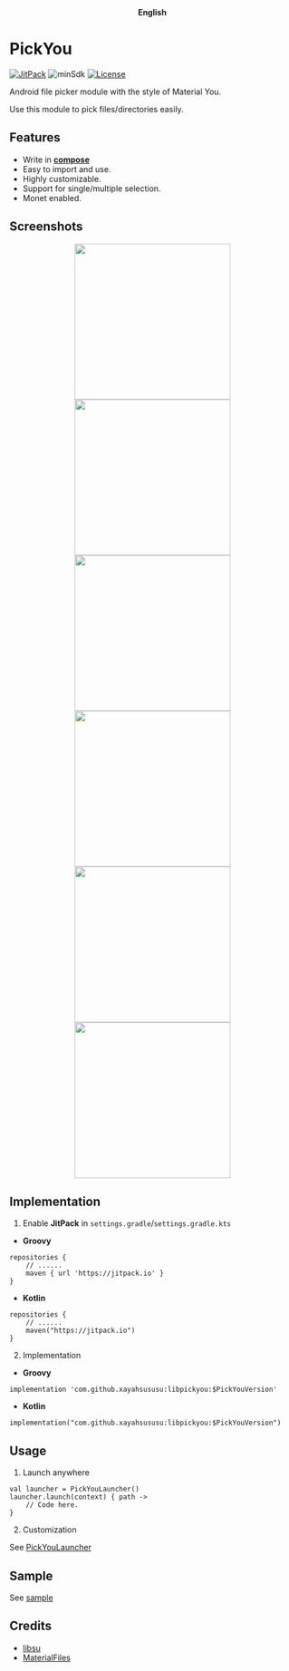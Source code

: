 <div align="center">
	<span style="font-weight: bold"> English</span>
</div>

# PickYou
[![JitPack](https://jitpack.io/v/xayahsususu/libpickyou.svg)](https://jitpack.io/#xayahsususu/libpickyou)  ![minSdk](https://img.shields.io/badge/minSdk-24-green) [![License](https://img.shields.io/github/license/XayahSuSuSu/AndroidModule-PickYou?color=ff69b4)](./LICENSE)

Android file picker module with the style of Material You.

Use this module to pick files/directories easily.

## Features
- Write in [**compose**](https://developer.android.com/jetpack/compose)
- Easy to import and use.
- Highly customizable.
- Support for single/multiple selection.
- Monet enabled.

## Screenshots
<div align="center">
	<img src="./doc/images/1.jpg" width="275px"><img src="./doc/images/2.jpg" width="275px"><img src="./doc/images/3.jpg" width="275px">
	<img src="./doc/images/4.jpg" width="275px"><img src="./doc/images/5.jpg" width="275px"><img src="./doc/images/6.jpg" width="275px">
</div>

## Implementation
1. Enable **JitPack** in `settings.gradle`/`settings.gradle.kts`
* **Groovy**
```
repositories {
    // ......
    maven { url 'https://jitpack.io' }
}
```
* **Kotlin**
```
repositories {
    // ......
    maven("https://jitpack.io")
}
```
2. Implementation
* **Groovy**
```
implementation 'com.github.xayahsususu:libpickyou:$PickYouVersion'
```

* **Kotlin**
```
implementation("com.github.xayahsususu:libpickyou:$PickYouVersion")
```

## Usage
1. Launch anywhere
```
val launcher = PickYouLauncher()
launcher.launch(context) { path ->
    // Code here.
}
```

2. Customization

See [PickYouLauncher](./libpickyou/src/main/kotlin/com/xayah/libpickyou/ui/PickYouLauncher.kt)

## Sample
See [sample](./app/src/main/kotlin/com/xayah/pickyou/MainActivity.kt)

## Credits
- [libsu](https://github.com/topjohnwu/libsu)
- [MaterialFiles](https://github.com/zhanghai/MaterialFiles)
